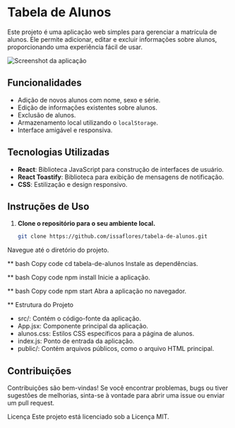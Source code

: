 # Tabela de Alunos

Este projeto é uma aplicação web simples para gerenciar a matrícula de alunos. Ele permite adicionar, editar e excluir informações sobre alunos, proporcionando uma experiência fácil de usar.

![Screenshot da aplicação](screenshot.png)

## Funcionalidades

- Adição de novos alunos com nome, sexo e série.
- Edição de informações existentes sobre alunos.
- Exclusão de alunos.
- Armazenamento local utilizando o `localStorage`.
- Interface amigável e responsiva.

## Tecnologias Utilizadas

- **React**: Biblioteca JavaScript para construção de interfaces de usuário.
- **React Toastify**: Biblioteca para exibição de mensagens de notificação.
- **CSS**: Estilização e design responsivo.

## Instruções de Uso

1. **Clone o repositório para o seu ambiente local.**
   ```bash
   git clone https://github.com/issaflores/tabela-de-alunos.git
Navegue até o diretório do projeto.

 ** bash
Copy code
cd tabela-de-alunos
Instale as dependências.

 ** bash
Copy code
npm install
Inicie a aplicação.

 ** bash
Copy code
npm start
Abra a aplicação no navegador.


** Estrutura do Projeto
- src/: Contém o código-fonte da aplicação.
- App.jsx: Componente principal da aplicação.
- alunos.css: Estilos CSS específicos para a página de alunos.
- index.js: Ponto de entrada da aplicação.
 - public/: Contém arquivos públicos, como o arquivo HTML principal.
## Contribuições
Contribuições são bem-vindas! Se você encontrar problemas, bugs ou tiver sugestões de melhorias, sinta-se à vontade para abrir uma issue ou enviar um pull request.

Licença
Este projeto está licenciado sob a Licença MIT.
